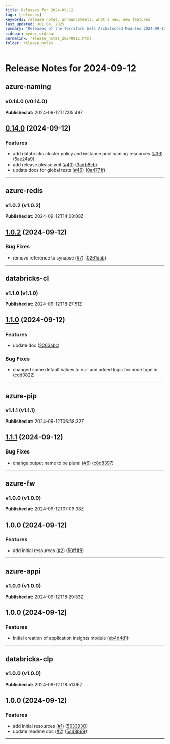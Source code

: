 ```yaml
---
title: Releases for 2024-09-12
tags: [releases]
keywords: release notes, announcements, what's new, new features
last_updated: Jul 04, 2025
summary: "Releases of the Terraform Well Architected Modules 2024-09-12"
sidebar: mydoc_sidebar
permalink: release_notes_20240912.html
folder: release_notes
---
```


# Release Notes for 2024-09-12

## azure-naming
### v0.14.0 (v0.14.0)
**Published at:** 2024-09-12T17:05:48Z

## [0.14.0](https://github.com/CloudNationHQ/terraform-azure-naming/compare/v0.13.0...v0.14.0) (2024-09-12)


### Features

* add databricks cluster policy and instance pool naming resources ([#39](https://github.com/CloudNationHQ/terraform-azure-naming/issues/39)) ([5ae24a9](https://github.com/CloudNationHQ/terraform-azure-naming/commit/5ae24a9705f98a0b5deb54932cf846f7f328a529))
* add release please yml ([#40](https://github.com/CloudNationHQ/terraform-azure-naming/issues/40)) ([3adb8cb](https://github.com/CloudNationHQ/terraform-azure-naming/commit/3adb8cb8f912bd84cec35af3432dc98d4fb284fc))
* update docs for global tests ([#46](https://github.com/CloudNationHQ/terraform-azure-naming/issues/46)) ([0a4771f](https://github.com/CloudNationHQ/terraform-azure-naming/commit/0a4771f41d22117540ec8b9742930af5039c156c))

---

## azure-redis
### v1.0.2 (v1.0.2)
**Published at:** 2024-09-12T14:08:08Z

## [1.0.2](https://github.com/CloudNationHQ/terraform-azure-redis/compare/v1.0.1...v1.0.2) (2024-09-12)


### Bug Fixes

* remove reference to synapse ([#7](https://github.com/CloudNationHQ/terraform-azure-redis/issues/7)) ([0261dab](https://github.com/CloudNationHQ/terraform-azure-redis/commit/0261dabbb28abef3dcbc58ef756316a604a9b53e))

---

## databricks-cl
### v1.1.0 (v1.1.0)
**Published at:** 2024-09-12T18:27:51Z

## [1.1.0](https://github.com/CloudNationHQ/terraform-databricks-cl/compare/v1.0.1...v1.1.0) (2024-09-12)


### Features

* update doc ([2263abc](https://github.com/CloudNationHQ/terraform-databricks-cl/commit/2263abc370aef1ef9ea8ac9cb93578e24c84022b))


### Bug Fixes

* changed some default values to null and added logic for node type id ([cdd0822](https://github.com/CloudNationHQ/terraform-databricks-cl/commit/cdd08227e94d923f329f87cb0e6888a59663e9f7))

---

## azure-pip
### v1.1.1 (v1.1.1)
**Published at:** 2024-09-12T06:58:32Z

## [1.1.1](https://github.com/CloudNationHQ/terraform-azure-pip/compare/v1.1.0...v1.1.1) (2024-09-12)


### Bug Fixes

* change output name to be plural ([#6](https://github.com/CloudNationHQ/terraform-azure-pip/issues/6)) ([c8d8397](https://github.com/CloudNationHQ/terraform-azure-pip/commit/c8d839764cfb9b49168733ef490b3462cecfa08b))

---

## azure-fw
### v1.0.0 (v1.0.0)
**Published at:** 2024-09-12T07:09:38Z

## 1.0.0 (2024-09-12)


### Features

* add initial resources ([#2](https://github.com/CloudNationHQ/terraform-azure-fw/issues/2)) ([50ff1f8](https://github.com/CloudNationHQ/terraform-azure-fw/commit/50ff1f8eb026fd82e5ce7f3aa54f7d574bb44a71))

---

## azure-appi
### v1.0.0 (v1.0.0)
**Published at:** 2024-09-12T18:29:33Z

## 1.0.0 (2024-09-12)


### Features

* Initial creation of application insights module ([eb4d4d1](https://github.com/CloudNationHQ/terraform-azure-appi/commit/eb4d4d15540527b3b1e89869d030e5408b5a6d60))

---

## databricks-clp
### v1.0.0 (v1.0.0)
**Published at:** 2024-09-12T18:51:06Z

## 1.0.0 (2024-09-12)


### Features

* add initial resources ([#1](https://github.com/CloudNationHQ/terraform-databricks-clp/issues/1)) ([5633930](https://github.com/CloudNationHQ/terraform-databricks-clp/commit/56339303534870584e7208b66f4cb40cfc3346e8))
* update readme doc ([#2](https://github.com/CloudNationHQ/terraform-databricks-clp/issues/2)) ([5c48b69](https://github.com/CloudNationHQ/terraform-databricks-clp/commit/5c48b698bf65edfb4163f9c12e4475c3f106349c))

---

